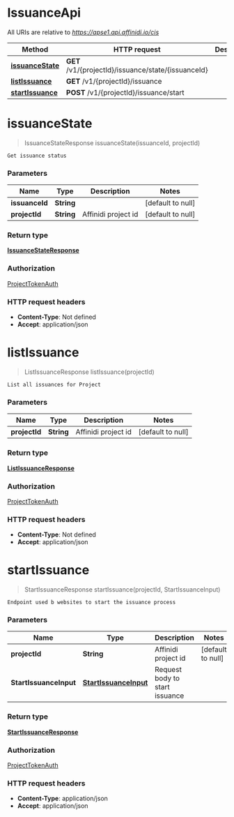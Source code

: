 # IssuanceApi

All URIs are relative to *https://apse1.api.affinidi.io/cis*

| Method                                            | HTTP request                                        | Description |
| ------------------------------------------------- | --------------------------------------------------- | ----------- |
| [**issuanceState**](IssuanceApi.md#issuanceState) | **GET** /v1/{projectId}/issuance/state/{issuanceId} |             |
| [**listIssuance**](IssuanceApi.md#listIssuance)   | **GET** /v1/{projectId}/issuance                    |             |
| [**startIssuance**](IssuanceApi.md#startIssuance) | **POST** /v1/{projectId}/issuance/start             |             |

<a name="issuanceState"></a>

# **issuanceState**

> IssuanceStateResponse issuanceState(issuanceId, projectId)

    Get issuance status

### Parameters

| Name           | Type       | Description         | Notes             |
| -------------- | ---------- | ------------------- | ----------------- |
| **issuanceId** | **String** |                     | [default to null] |
| **projectId**  | **String** | Affinidi project id | [default to null] |

### Return type

[**IssuanceStateResponse**](../Models/IssuanceStateResponse.md)

### Authorization

[ProjectTokenAuth](../README.md#ProjectTokenAuth)

### HTTP request headers

- **Content-Type**: Not defined
- **Accept**: application/json

<a name="listIssuance"></a>

# **listIssuance**

> ListIssuanceResponse listIssuance(projectId)

    List all issuances for Project

### Parameters

| Name          | Type       | Description         | Notes             |
| ------------- | ---------- | ------------------- | ----------------- |
| **projectId** | **String** | Affinidi project id | [default to null] |

### Return type

[**ListIssuanceResponse**](../Models/ListIssuanceResponse.md)

### Authorization

[ProjectTokenAuth](../README.md#ProjectTokenAuth)

### HTTP request headers

- **Content-Type**: Not defined
- **Accept**: application/json

<a name="startIssuance"></a>

# **startIssuance**

> StartIssuanceResponse startIssuance(projectId, StartIssuanceInput)

    Endpoint used b websites to start the issuance process

### Parameters

| Name                   | Type                                                      | Description                    | Notes             |
| ---------------------- | --------------------------------------------------------- | ------------------------------ | ----------------- |
| **projectId**          | **String**                                                | Affinidi project id            | [default to null] |
| **StartIssuanceInput** | [**StartIssuanceInput**](../Models/StartIssuanceInput.md) | Request body to start issuance |                   |

### Return type

[**StartIssuanceResponse**](../Models/StartIssuanceResponse.md)

### Authorization

[ProjectTokenAuth](../README.md#ProjectTokenAuth)

### HTTP request headers

- **Content-Type**: application/json
- **Accept**: application/json
